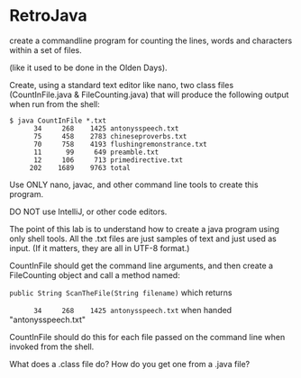 # RetroJava

create a commandline program for counting the lines, words and characters within a set of files.

(like it used to be done in the Olden Days).

Create, using a standard text editor like nano, two class files (CountInFile.java & FileCounting.java) that will produce the following output when run from the shell:

```
$ java CountInFile *.txt
      34     268    1425 antonysspeech.txt
      75     458    2783 chineseproverbs.txt
      70     758    4193 flushingremonstrance.txt
      11      99     649 preamble.txt
      12     106     713 primedirective.txt
     202    1689    9763 total
```

Use ONLY nano, javac, and other command line tools to create this program. 

DO NOT use IntelliJ, or other code editors.

The point of this lab is to understand how to create a java program using only shell tools. All the .txt files are just samples
of text and just used as input. (If it matters, they are all in UTF-8 format.)

CountInFile should get the command line arguments, and then create a FileCounting object and call a method named:

`public String ScanTheFile(String filename)` which returns 

`      34     268    1425 antonysspeech.txt` when handed "antonysspeech.txt"

CountInFile should do this for each file passed on the command line when invoked from the shell.

What does a .class file do? How do you get one from a .java file?


